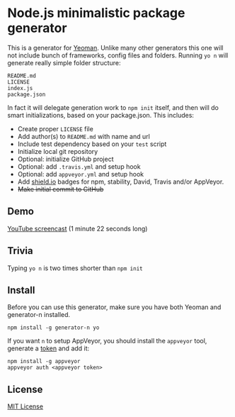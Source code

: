 # Node.js minimalistic package generator

This is a generator for [Yeoman](http://yeoman.io). Unlike many other generators
this one will not include bunch of frameworks, config files and folders. Running
`yo n` will generate really simple folder structure:

```
README.md
LICENSE
index.js
package.json
```

In fact it will delegate generation work to `npm init` itself, and then will do
smart initializations, based on your package.json. This includes:

* Create proper `LICENSE` file
* Add author(s) to `README.md` with name and url
* Include test dependency based on your `test` script
* Initialize local git repository
* Optional: initialize GitHub project
* Optional: add `.travis.yml` and setup hook
* Optional: add `appveyor.yml` and setup hook
* Add [shield.io](https://shield.io) badges for npm, stability, David, Travis and/or AppVeyor.
* <strike>Make initial commit to GitHub</strike>

## Demo
[YouTube screencast](http://www.youtube.com/watch?v=VKsmKs9DzsE) (1 minute 22 seconds long)

## Trivia
Typing `yo n` is two times shorter than `npm init`

## Install

Before you can use this generator, make sure you have both Yeoman and generator-n installed.

```
npm install -g generator-n yo
```

If you want `n` to setup AppVeyor, you should install the `appveyor` tool, generate a
[token](https://ci.appveyor.com/api-token) and add it:

```
npm install -g appveyor
appveyor auth <appveyor token>
```

## License

[MIT License](http://en.wikipedia.org/wiki/MIT_License)
